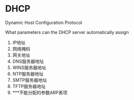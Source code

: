 # DHCP

Dynamic Host Configuration Protocol

What parameters can the DHCP server automatically assign
1.  IP地址
2.  网络掩码
3.  网关地址
4.  DNS服务器地址
5.  WINS服务器地址
6.  NTP服务器地址
7.  SMTP服务器地址
8.  TFTP服务器地址
9.  ***不能分配的参数ARP表项

